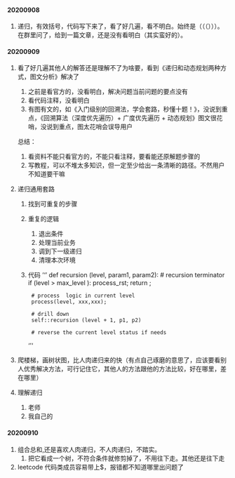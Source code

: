 #### 20200908
1. 递归，有效括号，代码写下来了，看了好几遍，看不明白。始终是（（（）））。在群里问了，给到一篇文章，还是没有看明白（其实蛮好的）。
#### 20200909
1. 看了好几遍其他人的解答还是理解不了为啥要，看到《递归和动态规划两种方式，图文分析》解决了
    1. 之前是看官方的，没看明白，解决问题当前问题的要点没有
    2. 看代码注释，没看明白
    3. 有图有文的，如《入门级别的回溯法，学会套路，秒懂十题！》，没说到重点，《回溯算法（深度优先遍历）+ 广度优先遍历 + 动态规划》图文很花哨，没说到重点，图太花哨会误导用户
    
    总结：
    1. 看资料不能只看官方的，不能只看注释，要看能还原解题步骤的
    2. 写教程，可以不堆太多知识，但一定至少给出一条清晰的路径。不然用户不知道要干嘛
2. 递归通用套路
    1. 找到可重复的步骤
    2. 重复的逻辑
        1. 退出条件
        2. 处理当前业务
        3. 调到下一级递归
        4. 清理本次环境
    3. 代码
        ’‘’
        def recursion (level, param1, param2):
            # recursion terminator
            if (level > max_level ):
                process_rst;
                return ;
            
            # process  logic in current level
            process(level, xxx,xxx);
            
            # drill down
            self::recursion (level + 1, p1, p2)

            # reverse the current level status if needs

        ‘’‘
3. 爬楼梯，画树状图，比人肉递归来的快（有点自己琢磨的意思了，应该要看别人优秀解决方法，可行记住它，其他人的方法跟他的方法比较，好在哪里，差在哪里）
4. 理解递归
    1. 老师
    2. 我自己的
#### 20200910
1. 组合总和,还是喜欢人肉递归，不人肉递归，不踏实。
    1. 把它看成一个树，不符合条件就修剪掉了，不用往下走。其他还是往下走
2. leetcode 代码类成员容易带上$，报错都不知道哪里出问题了